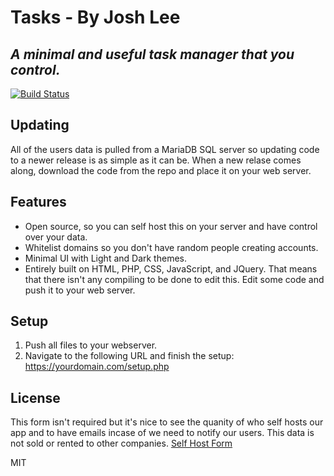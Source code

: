# Tasks - By Josh Lee
## _A minimal and useful task manager that you control._
[![Build Status](https://travis-ci.org/joemccann/dillinger.svg?branch=master)](https://travis-ci.org/joemccann/dillinger)

## Updating
All of the users data is pulled from a MariaDB SQL server so updating code to a newer release is as simple as it can be. When a new relase comes along, download the code from the repo and place it on your web server.

## Features
- Open source, so you can self host this on your server and have control over your data.
- Whitelist domains so you don't have random people creating accounts.
- Minimal UI with Light and Dark themes.
- Entirely built on HTML, PHP, CSS, JavaScript, and JQuery. That means that there isn't any compiling to be done to edit this. Edit some code and push it to your web server.

## Setup
1. Push all files to your webserver.
2. Navigate to the following URL and finish the setup: https://yourdomain.com/setup.php

## License
This form isn't required but it's nice to see the quanity of who self hosts our app and to have emails incase of we need to notify our users. This data is not sold or rented to other companies.
[Self Host Form](https://tasks.hstly.net/self-host-register.php)

MIT